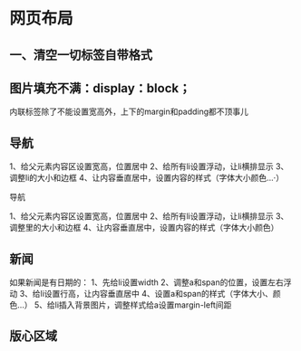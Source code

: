 # 网页布局 

## 一、清空一切标签自带格式

## 图片填充不满：display：block；



内联标签除了不能设置宽高外，上下的margin和padding都不顶事儿

## 导航

1、给父元素内容区设置宽高，位置居中
2、给所有li设置浮动，让li横排显示
3、调整li的大小和边框
4、让内容垂直居中，设置内容的样式（字体大小颜色...·）

导航

1、给父元素内容区设置宽高，位置居中
2、给所有li设置浮动，让li横排显示
3、调整里的大小和边框
4、让内容垂直居中，设置内容的样式（字体大小颜色）

## 新闻

如果新闻是有日期的：
						1、先给li设置width
						2、调整a和span的位置，设置左右浮动
						3、给li设置行高，让内容垂直居中
						4、设置a和span的样式（字体大小、颜色...）
						5、给li插入背景图片，调整样式给a设置margin-left间距

## 版心区域

